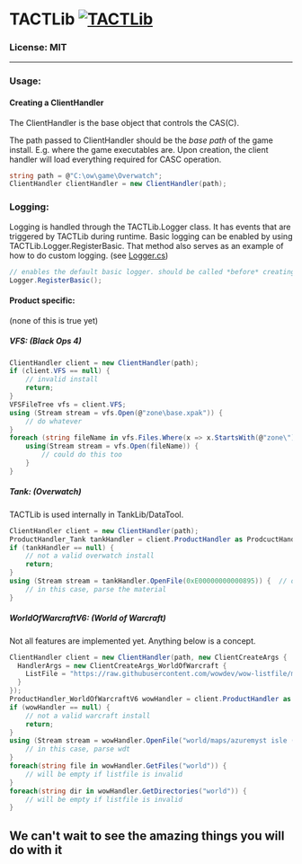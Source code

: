 # TACTLib [![TACTLib](https://github.com/overtools/TACTLib/actions/workflows/dotnet.yml/badge.svg)](https://github.com/overtools/TACTLib/actions/workflows/dotnet.yml)

### License: MIT

----

### Usage:
#### Creating a ClientHandler
The ClientHandler is the base object that controls the CAS(C). 

The path passed to ClientHandler should be the *base path* of the game install. E.g. where the game executables are. Upon creation, the client handler will load everything required for CASC operation.
```cs
string path = @"C:\ow\game\Overwatch";
ClientHandler clientHandler = new ClientHandler(path);
```

### Logging:
Logging is handled through the TACTLib.Logger class. It has events that are triggered by TACTLib during runtime.
Basic logging can be enabled by using TACTLib.Logger.RegisterBasic. That method also serves as an example of how to do custom logging. (see [Logger.cs](https://github.com/overtools/TACTLib/blob/master/TACTLib/Logger.cs))

```cs
// enables the default basic logger. should be called *before* creating the client
Logger.RegisterBasic();
```

#### Product specific:
(none of this is true yet)
 
##### VFS: (Black Ops 4)
```cs
ClientHandler client = new ClientHandler(path);
if (client.VFS == null) {
    // invalid install
    return;
}
VFSFileTree vfs = client.VFS;
using (Stream stream = vfs.Open(@"zone\base.xpak")) {
    // do whatever
}
foreach (string fileName in vfs.Files.Where(x => x.StartsWith(@"zone\"))) {
    using(Stream stream = vfs.Open(fileName)) {
        // could do this too
    }
}
```
##### Tank: (Overwatch)
TACTLib is used internally in TankLib/DataTool.
```cs
ClientHandler client = new ClientHandler(path);
ProductHandler_Tank tankHandler = client.ProductHandler as ProdcuctHandler_Tank;
if (tankHandler == null) {
    // not a valid overwatch install
    return;
}
using (Stream stream = tankHandler.OpenFile(0xE00000000000895)) {  // open any asset you want
    // in this case, parse the material
}
```
##### WorldOfWarcraftV6: (World of Warcraft)
Not all features are implemented yet. Anything below is a concept.
```cs
ClientHandler client = new ClientHandler(path, new ClientCreateArgs {
  HandlerArgs = new ClientCreateArgs_WorldOfWarcraft {
    ListFile = "https://raw.githubusercontent.com/wowdev/wow-listfile/master/listfile.txt"
  }
});
ProductHandler_WorldOfWarcraftV6 wowHandler = client.ProductHandler as ProductHandler_WorldOfWarcraftV6;
if (wowHandler == null) {
    // not a valid warcraft install
    return;
}
using (Stream stream = wowHandler.OpenFile("world/maps/azuremyst isle (7.3 intro)/azuremyst isle (7.3 intro).wdt")) {  // open any asset you want
    // in this case, parse wdt
}
foreach(string file in wowHandler.GetFiles("world")) {
    // will be empty if listfile is invalid
}
foreach(string dir in wowHandler.GetDirectories("world")) {
    // will be empty if listfile is invalid
}
```

## We can't wait to see the amazing things you will do with it
